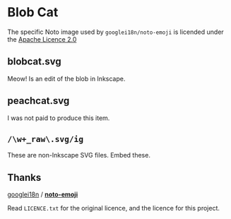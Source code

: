 # Blob Cat
The specific Noto image used by `googlei18n/noto-emoji` is licended under the [Apache Licence 2.0](https://github.com/googlei18n/noto-emoji/blob/master/LICENSE)

## blobcat.svg
Meow! Is an edit of the blob in Inkscape.

## peachcat.svg
I was not paid to produce this item.

## `/\w+_raw\.svg/ig`
These are non-Inkscape SVG files. Embed these.

## Thanks
[googlei18n](https://github.com/googlei18n) / [**noto-emoji**](https://github.com/googlei18n)

Read `LICENCE.txt` for the original licence, and the licence for this project.
